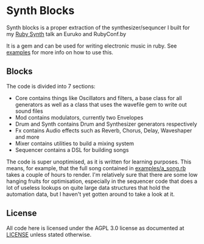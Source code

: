 # Synth Blocks

Synth blocks is a proper extraction of the synthesizer/sequncer I built for my [Ruby Synth](https://rubysynth.fun) talk an Euruko and RubyConf.by

It is a gem and can be used for writing electronic music in ruby. See [examples](examples/) for more info on how to use this.

## Blocks

The code is divided into 7 sections:

- Core contains things like Oscillators and filters, a base class for all generators as well as a class that uses the wavefile gem to write out sound files
- Mod contains modulators, currently two Envelopes
- Drum and Synth contains Drum and Synthesizer generators respectively
- Fx contains Audio effects such as Reverb, Chorus, Delay, Waveshaper and more
- Mixer contains utilities to build a mixing system
- Sequencer contains a DSL for building songs

The code is super unoptimised, as it is written for learning purposes. This means, for example, that the full song contained in [examples/a_song.rb](examples/a_song.rb) 
takes a couple of hours to render. I'm relatively sure that there are some low hanging fruits for optimisation, especially in the sequencer code that does a lot of
useless lookups on quite large data structures that hold the automation data, but I haven't yet gotten around to take a look at it.

## License

All code here is licensed under the AGPL 3.0 license as documented at [LICENSE](LICENSE) unless stated otherwise.
